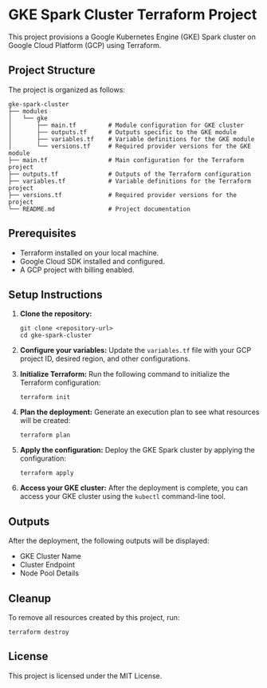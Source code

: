 # GKE Spark Cluster Terraform Project

This project provisions a Google Kubernetes Engine (GKE) Spark cluster on Google Cloud Platform (GCP) using Terraform. 

## Project Structure

The project is organized as follows:

```
gke-spark-cluster
├── modules
│   └── gke
│       ├── main.tf         # Module configuration for GKE cluster
│       ├── outputs.tf      # Outputs specific to the GKE module
│       ├── variables.tf    # Variable definitions for the GKE module
│       └── versions.tf     # Required provider versions for the GKE module
├── main.tf                 # Main configuration for the Terraform project
├── outputs.tf              # Outputs of the Terraform configuration
├── variables.tf            # Variable definitions for the Terraform project
├── versions.tf             # Required provider versions for the project
└── README.md               # Project documentation
```

## Prerequisites

- Terraform installed on your local machine.
- Google Cloud SDK installed and configured.
- A GCP project with billing enabled.

## Setup Instructions

1. **Clone the repository:**
   ```
   git clone <repository-url>
   cd gke-spark-cluster
   ```

2. **Configure your variables:**
   Update the `variables.tf` file with your GCP project ID, desired region, and other configurations.

3. **Initialize Terraform:**
   Run the following command to initialize the Terraform configuration:
   ```
   terraform init
   ```

4. **Plan the deployment:**
   Generate an execution plan to see what resources will be created:
   ```
   terraform plan
   ```

5. **Apply the configuration:**
   Deploy the GKE Spark cluster by applying the configuration:
   ```
   terraform apply
   ```

6. **Access your GKE cluster:**
   After the deployment is complete, you can access your GKE cluster using the `kubectl` command-line tool.

## Outputs

After the deployment, the following outputs will be displayed:
- GKE Cluster Name
- Cluster Endpoint
- Node Pool Details

## Cleanup

To remove all resources created by this project, run:
```
terraform destroy
```

## License

This project is licensed under the MIT License.
